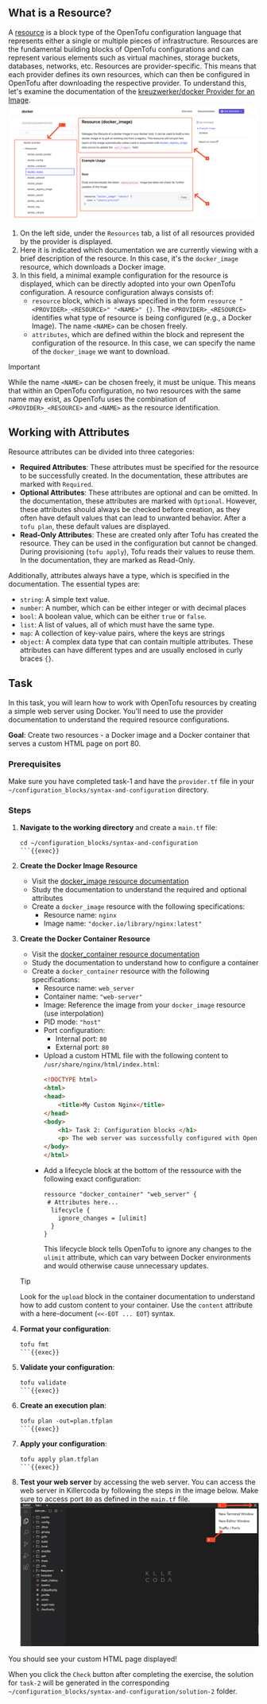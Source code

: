 ## What is a Resource?
A [resource](https://opentofu.org/docs/language/resources/) is a block type of the OpenTofu configuration language that represents either a single or multiple pieces of infrastructure. 
Resources are the fundamental building blocks of OpenTofu configurations and can represent various elements such as virtual machines, storage buckets, databases, networks, etc. 
Resources are provider-specific. This means that each provider defines its own resources, which can then be configured in OpenTofu after downloading the respective provider.
To understand this, let's examine the documentation of the [kreuzwerker/docker Provider for an Image](https://registry.terraform.io/providers/kreuzwerker/docker/latest/docs/resources/image).
![Terraform Registry Documentation site](./../assets/docker_provider_container_site.png)
1. On the left side, under the `Resources` tab, a list of all resources provided by the provider is displayed. 
2. Here it is indicated which documentation we are currently viewing with a brief description of the resource. In this case, it's the `docker_image` resource, which downloads a Docker image.
3. In this field, a minimal example configuration for the resource is displayed, which can be directly adopted into your own OpenTofu configuration. A resource configuration always consists of:
   - `resource` block, which is always specified in the form `resource "<PROVIDER>_<RESOURCE>" "<NAME>" {}`. The `<PROVIDER>_<RESOURCE>` identifies what type of resource is being configured (e.g., a Docker Image). The name `<NAME>` can be chosen freely.
   - `attributes`, which are defined within the block and represent the configuration of the resource. In this case, we can specify the name of the `docker_image` we want to download.

> [!IMPORTANT]  
> While the name `<NAME>` can be chosen freely, it must be unique. This means that within an OpenTofu configuration, no two resources with the same name may exist, as OpenTofu uses the combination of `<PROVIDER>_<RESOURCE>` and `<NAME>` as the resource identification.

## Working with Attributes
Resource attributes can be divided into three categories:
- **Required Attributes**: These attributes must be specified for the resource to be successfully created. In the documentation, these attributes are marked with `Required`.
- **Optional Attributes**: These attributes are optional and can be omitted. In the documentation, these attributes are marked with `Optional`. However, these attributes should always be checked before creation, as they often have default values that can lead to unwanted behavior. After a `tofu plan`, these default values are displayed.
- **Read-Only Attributes**: These are created only after Tofu has created the resource. They can be used in the configuration but cannot be changed. During provisioning (`tofu apply`), Tofu reads their values to reuse them. In the documentation, they are marked as Read-Only.

Additionally, attributes always have a type, which is specified in the documentation. The essential types are:
- `string`: A simple text value.
- `number`: A number, which can be either integer or with decimal places
- `bool`: A boolean value, which can be either `true` or `false`.
- `list`: A list of values, all of which must have the same type.
- `map`: A collection of key-value pairs, where the keys are strings
- `object`: A complex data type that can contain multiple attributes. These attributes can have different types and are usually enclosed in curly braces `{}`.

## Task
In this task, you will learn how to work with OpenTofu resources by creating a simple web server using Docker. You'll need to use the provider documentation to understand the required resource configurations.

**Goal**: Create two resources - a Docker image and a Docker container that serves a custom HTML page on port 80.

### Prerequisites
Make sure you have completed task-1 and have the `provider.tf` file in your `~/configuration_blocks/syntax-and-configuration` directory.

### Steps

1. **Navigate to the working directory** and create a `main.tf` file:
    ```shell
    cd ~/configuration_blocks/syntax-and-configuration
    ```{{exec}}

2. **Create the Docker Image Resource**
   - Visit the [docker_image resource documentation](https://registry.terraform.io/providers/kreuzwerker/docker/latest/docs/resources/image)
   - Study the documentation to understand the required and optional attributes
   - Create a `docker_image` resource with the following specifications:
     - Resource name: `nginx`
     - Image name: `"docker.io/library/nginx:latest"`

3. **Create the Docker Container Resource**
   - Visit the [docker_container resource documentation](https://registry.terraform.io/providers/kreuzwerker/docker/latest/docs/resources/container)
   - Study the documentation to understand how to configure a container
   - Create a `docker_container` resource with the following specifications:
     - Resource name: `web_server`
     - Container name: `"web-server"`
     - Image: Reference the image from your `docker_image` resource (use interpolation)
     - PID mode: `"host"`
     - Port configuration:
       - Internal port: `80`
       - External port: `80`
     - Upload a custom HTML file with the following content to `/usr/share/nginx/html/index.html`:
       ```html
       <!DOCTYPE html>
       <html>
       <head>
           <title>My Custom Nginx</title>
       </head>
       <body>
           <h1> Task 2: Configuration blocks </h1>
           <p> The web server was successfully configured with Open Tofu. </p>
       </body>
       </html>
       ```
     - Add a lifecycle block at the bottom of the ressource with the following exact configuration:
       ```hcl
       ressource "docker_container" "web_server" {
        # Attributes here...
         lifecycle {
           ignore_changes = [ulimit]
         }
       }
       ```
       This lifecycle block tells OpenTofu to ignore any changes to the `ulimit` attribute, which can vary between Docker environments and would otherwise cause unnecessary updates.

   > [!TIP]  
   > Look for the `upload` block in the container documentation to understand how to add custom content to your container. Use the `content` attribute with a here-document (`<<-EOT ... EOT`) syntax.

4. **Format your configuration**:
    ```shell
    tofu fmt
    ```{{exec}}

5. **Validate your configuration**:
    ```shell
    tofu validate
    ```{{exec}}

6. **Create an execution plan**:
    ```shell
    tofu plan -out=plan.tfplan
    ```{{exec}}

7. **Apply your configuration**:
    ```shell
    tofu apply plan.tfplan
    ```{{exec}}

8. **Test your web server** by accessing the web server. You can access the web server in Killercoda by following the steps in the image below. Make sure to access port `80` as defined in the `main.tf` file.
   ![Access web server in Killercoda](./../assets/access_ports_killercoda.png)

You should see your custom HTML page displayed!

When you click the `Check` button after completing the exercise, the solution for `task-2` will be generated in the corresponding `~/configuration_blocks/syntax-and-configuration/solution-2` folder.
